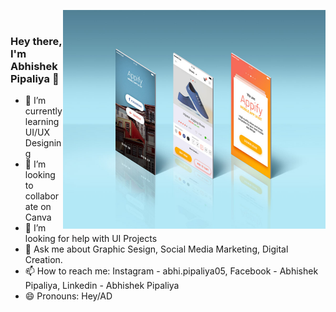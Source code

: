 

<img src="https://github.com/adpipaliya/Adpipaliya/blob/main/App-Screens-Standing-Mockup-PSD.jpg?raw=true" align="right" height="350px" width="420px"/> <br/>
### Hey there, I'm Abhishek Pipaliya 👋
  
- 🌱 I’m currently learning UI/UX Designing
- 👯 I’m looking to collaborate on Canva
- 🤔 I’m looking for help with UI Projects
- 💬 Ask me about Graphic Sesign, Social Media Marketing, Digital Creation.
- 📫 How to reach me: Instagram - abhi.pipaliya05, Facebook - Abhishek Pipaliya, Linkedin - Abhishek Pipaliya
- 😄 Pronouns: Hey/AD
